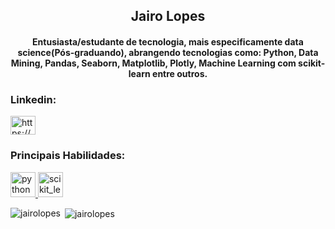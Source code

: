 <h2 align="center">Jairo Lopes</h1>
<h4 align="center">Entusiasta/estudante de tecnologia, mais especificamente data science(Pós-graduando), abrangendo tecnologias como: Python, Data Mining, Pandas, Seaborn, Matplotlib, Plotly, Machine Learning com scikit-learn entre outros.</h3>

<h3 align="left">Linkedin:</h3>
<p align="left">
<a href="https://www.linkedin.com/in/jairo-lopes-6351b5197/" target="blank"><img align="center" src="https://cdn.jsdelivr.net/npm/simple-icons@3.0.1/icons/linkedin.svg" alt="https://www.linkedin.com/in/jairo-lopes-6351b5197/" height="30" width="40" /></a>
</p>

<h3 align="left">Principais Habilidades:</h3>
<p align="left"> <a href="https://www.python.org" target="_blank"> <img src="https://devicons.github.io/devicon/devicon.git/icons/python/python-original.svg" alt="python" width="40" height="40"/> </a> <a href="https://scikit-learn.org/" target="_blank"> <img src="https://upload.wikimedia.org/wikipedia/commons/0/05/Scikit_learn_logo_small.svg" alt="scikit_learn" width="40" height="40"/> </a> </p>

<p><img align="left" src="https://github-readme-stats.vercel.app/api/top-langs?username=jairolopes&show_icons=true&locale=en&layout=compact" alt="jairolopes" /></p>

<p>&nbsp;<img align="center" src="https://github-readme-stats.vercel.app/api?username=jairolopes&show_icons=true&locale=en" alt="jairolopes" /></p>


